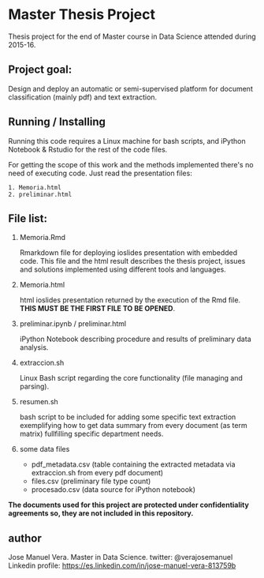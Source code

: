 # Master Thesis Project

Thesis project for the end of Master course in Data Science attended during 2015-16.

## Project goal:

Design and deploy an automatic or semi-supervised platform for document classification (mainly pdf) and text extraction.

## Running / Installing

Running this code requires a Linux machine for bash scripts, and iPython Notebook & Rstudio for the rest of the code files.

For getting the scope of this work and the methods implemented there's no need of executing code. Just read the presentation files:

	1. Memoria.html
	2. preliminar.html
	
## File list:

1. Memoria.Rmd

	Rmarkdown file for deploying ioslides presentation with embedded code. This file and the html result describes the thesis project, issues and solutions implemented using different tools and languages.

2. Memoria.html

	html ioslides presentation returned by the execution of the Rmd file. **THIS MUST BE THE FIRST FILE TO BE OPENED**.

3. preliminar.ipynb / preliminar.html

	iPython Notebook describing procedure and results of preliminary data analysis. 
	
4. extraccion.sh
	
	Linux Bash script regarding the core functionality (file managing and parsing).

4. resumen.sh

	bash script to be included for adding some specific text extraction exemplifying how to get data summary from every document (as term matrix) fullfilling specific department needs.

5. some data files
	
	- pdf_metadata.csv (table containing the extracted metadata via extraccion.sh from every pdf document)
	- files.csv (preliminary file type count)
	- procesado.csv (data source for iPython notebook)
	

**The documents used for this project are protected under confidentiality agreements so, they are not included in this repository.**

## author

Jose Manuel Vera.
Master in Data Science. 
twitter: @verajosemanuel
Linkedin profile: https://es.linkedin.com/in/jose-manuel-vera-813759b

